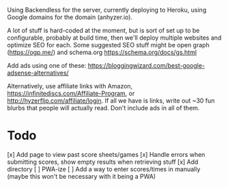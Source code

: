 Using Backendless for the server, currently deploying to Heroku, using Google domains for the domain (anhyzer.io).

A lot of stuff is hard-coded at the moment, but is sort of set up to be configurable, probably at build time, then we'll deploy multiple websites and optimize SEO for each. Some suggested SEO stuff might be open graph (https://ogp.me/) and schema.org https://schema.org/docs/gs.html

Add ads using one of these: https://bloggingwizard.com/best-google-adsense-alternatives/

Alternatively, use affiliate links with Amazon, https://infinitediscs.com/Affiliate-Program, or http://hyzerflip.com/affiliate/login. If all we have is links, write out ~30 fun blurbs that people will actually read. Don't include ads in all of them.

# Todo

[x] Add page to view past score sheets/games
[x] Handle errors when submitting scores, show empty results when retrieving stuff
[x] Add directory
[ ] PWA-ize
[ ] Add a way to enter scores/times in manually (maybe this won't be necessary with it being a PWA)
